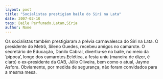 ```yaml
---
layout: post
title: "Socialistas prestigiam baile do Siri na Lata"
date: 2007-02-10
tags: Baile Perfumado,Latam,Síria
author: None
---
```

Os socialistas também prestigiaram a prévia carnavalesca do Siri na Lata.
O presidente do Metrô, Sileno Guedes, recebeu amigos no camarote.
O secretário de Educação, Danilo Cabral, divertiu-se no baile, no meio da ‘pipoca’, longe dos camarotes.Eclética, a festa uniu (maneira de dizer, é claro) o ex-presidente da OAB, Júlio Oliveira, bem como o atual, Jayme Asfora.
Obviamente, por medida de segurança, não foram convidados para a mesma mesa. 